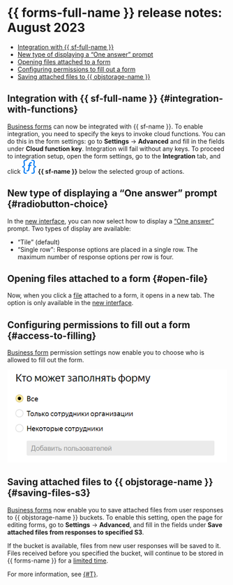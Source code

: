 # {{ forms-full-name }} release notes: August 2023

* [Integration with {{ sf-full-name }}](#integration-with-functions)
* [New type of displaying a <q>One answer</q> prompt](#radiobutton-choice)
* [Opening files attached to a form](#open-file)
* [Configuring permissions to fill out a form](#access-to-filling)
* [Saving attached files to {{ objstorage-name }}](#saving-files-s3)


## Integration with {{ sf-full-name }} {#integration-with-functions}

[Business forms](../forms-for-org.md) can now be integrated with {{ sf-name }}. To enable integration, you need to specify the keys to invoke cloud functions. You can do this in the form settings: go to **Settings** → **Advanced** and fill in the fields under **Cloud function key**. Integration will fail without any keys. To proceed to integration setup, open the form settings, go to the **Integration** tab, and click ![](../../_assets/forms/svg/function.svg) **{{ sf-name }}** below the selected group of actions.


## New type of displaying a <q>One answer</q> prompt {#radiobutton-choice}

In the [new interface](2306.md), you can now select how to display a [<q>One answer</q>](../blocks-ref/radiobutton.md) prompt. Two types of display are available:

* <q>Tile</q> (default)
* <q>Single row</q>: Response options are placed in a single row. The maximum number of response options per row is four.

## Opening files attached to a form {#open-file}

Now, when you click a [file](../blocks-ref/file.md) attached to a form, it opens in a new tab. The option is only available in the [new interface](2306.md).

## Configuring permissions to fill out a form {#access-to-filling}

[Business form](../forms-for-org.md) permission settings now enable you to choose who is allowed to fill out the form.


![](../../_assets/forms/b2b-access-to-filling.png)



## Saving attached files to {{ objstorage-name }} {#saving-files-s3}

[Business forms](../forms-for-org.md) now enable you to save attached files from user responses to {{ objstorage-name }} buckets. To enable this setting, open the page for editing forms, go to **Settings** → **Advanced**, and fill in the fields under **Save attached files from responses to specified S3**.

If the bucket is available, files from new user responses will be saved to it. Files received before you specified the bucket, will continue to be stored in {{ forms-name }} for a [limited time](../answers.md#files).

For more information, see [{#T}](../storage-for-attached-files.md#s3-ext).



